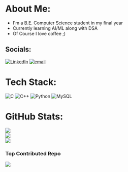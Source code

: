 # About Me:
- I'm a B.E. Computer Science student in my final year<br>
- Currently learning AI/ML along with DSA<br>
- Of Course I love coffee ;) 


## Socials:
[![LinkedIn](https://img.shields.io/badge/LinkedIn-%230077B5.svg?logo=linkedin&logoColor=white)](https://linkedin.com/in/https://www.linkedin.com/in/abhinav-tyagi-73373b281) [![email](https://img.shields.io/badge/Email-D14836?logo=gmail&logoColor=white)](mailto:abhinavty753@gmail.com) 

# Tech Stack:
![C](https://img.shields.io/badge/c-%2300599C.svg?style=for-the-badge&logo=c&logoColor=white) ![C++](https://img.shields.io/badge/c++-%2300599C.svg?style=for-the-badge&logo=c%2B%2B&logoColor=white) ![Python](https://img.shields.io/badge/python-3670A0?style=for-the-badge&logo=python&logoColor=ffdd54) ![MySQL](https://img.shields.io/badge/mysql-4479A1.svg?style=for-the-badge&logo=mysql&logoColor=white)
# GitHub Stats:
![](https://github-readme-stats.vercel.app/api?username=Twist753&theme=dark&hide_border=true&include_all_commits=true&count_private=true)<br/>
![](https://nirzak-streak-stats.vercel.app/?user=Twist753&theme=dark&hide_border=true)<br/>
![](https://github-readme-stats.vercel.app/api/top-langs/?username=Twist753&theme=dark&hide_border=true&include_all_commits=true&count_private=true&layout=compact)

### Top Contributed Repo
![](https://github-contributor-stats.vercel.app/api?username=Twist753&limit=5&theme=dark&combine_all_yearly_contributions=true)

<!-- Proudly created with GPRM ( https://gprm.itsvg.in ) -->
